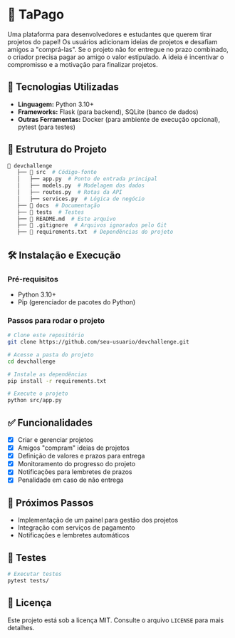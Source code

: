 # 📌 TaPago

Uma plataforma para desenvolvedores e estudantes que querem tirar projetos do papel! Os usuários adicionam ideias de projetos e desafiam amigos a "comprá-las". Se o projeto não for entregue no prazo combinado, o criador precisa pagar ao amigo o valor estipulado. A ideia é incentivar o compromisso e a motivação para finalizar projetos.

## 🚀 Tecnologias Utilizadas

- **Linguagem:** Python 3.10+
- **Frameworks:** Flask (para backend), SQLite (banco de dados)
- **Outras Ferramentas:** Docker (para ambiente de execução opcional), pytest (para testes)

## 📂 Estrutura do Projeto

```bash
📁 devchallenge
   ├── 📁 src  # Código-fonte
   │   ├── app.py  # Ponto de entrada principal
   │   ├── models.py  # Modelagem dos dados
   │   ├── routes.py  # Rotas da API
   │   ├── services.py  # Lógica de negócio
   ├── 📁 docs  # Documentação
   ├── 📁 tests  # Testes
   ├── 📄 README.md  # Este arquivo
   ├── 📄 .gitignore  # Arquivos ignorados pelo Git
   ├── 📄 requirements.txt  # Dependências do projeto
```

## 🛠️ Instalação e Execução

### Pré-requisitos

- Python 3.10+
- Pip (gerenciador de pacotes do Python)

### Passos para rodar o projeto

```bash
# Clone este repositório
git clone https://github.com/seu-usuario/devchallenge.git

# Acesse a pasta do projeto
cd devchallenge

# Instale as dependências
pip install -r requirements.txt

# Execute o projeto
python src/app.py
```

## ✅ Funcionalidades

- [x] Criar e gerenciar projetos
- [x] Amigos "compram" ideias de projetos
- [x] Definição de valores e prazos para entrega
- [x] Monitoramento do progresso do projeto
- [x] Notificações para lembretes de prazos
- [x] Penalidade em caso de não entrega

## 📌 Próximos Passos

- Implementação de um painel para gestão dos projetos
- Integração com serviços de pagamento
- Notificações e lembretes automáticos

## 🧪 Testes

```bash
# Executar testes
pytest tests/
```

## 📄 Licença

Este projeto está sob a licença MIT. Consulte o arquivo `LICENSE` para mais detalhes.


